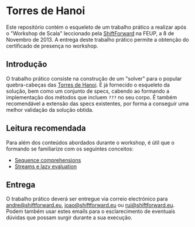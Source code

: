 # Torres de Hanoi

Este repositório contém o esqueleto de um trabalho prático a realizar após o
"Workshop de Scala" leccionado pela [ShiftForward][shiftforward] na FEUP, a 8 de
Novembro de 2013. A entrega deste trabalho prático permite a obtenção do
certificado de presença no workshop.

## Introdução

O trabalho prático consiste na construção de um "solver" para o popular
quebra-cabeças das [Torres de Hanoi][wikipedia]. É já fornecido o esqueleto da
solução, bem como um conjunto de specs, cabendo ao formando a implementação dos
métodos que incluem `???` no seu corpo. É também recomendável a extensão das
specs existentes, por forma a conseguir uma melhor validação da solução obtida.

## Leitura recomendada

Para além dos conteúdos abordados durante o workshop, é útil que o formando se
familiarize com os seguintes conceitos:

* [Sequence comprehensions][seqcomp]
* [Streams e lazy evaluation][streams]

## Entrega

O trabalho prático deverá ser entregue via correio electrónico para
[andre@shiftforward.eu][andre], [joao@shiftforward.eu][joao] ou
[rui@shiftforward.eu][rui]. Podem também usar estes emails para o esclarecimento
de eventuais dúvidas que possam surgir durante a sua execução.

[shiftforward]: http://www.shiftforward.eu/
[wikipedia]: http://en.wikipedia.org/wiki/Tower_of_Hanoi
[seqcomp]: http://docs.scala-lang.org/tutorials/tour/sequence-comprehensions.html
[streams]: http://www.derekwyatt.org/2011/07/29/understanding-scala-streams-through-fibonacci/
[andre]: mailto:andre@shiftforward.eu
[joao]: mailto:joao@shiftforward.eu
[rui]: mailto:rui@shiftforward.eu
